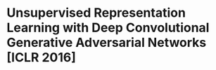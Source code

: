 # Unsupervised Representation Learning with Deep Convolutional Generative Adversarial Networks [ICLR 2016]
